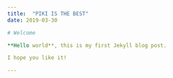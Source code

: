 ```yaml
---
title:  "PIKI IS THE BEST"
date: 2019-03-30

# Welcome

**Hello world**, this is my first Jekyll blog post.

I hope you like it!

---
```


